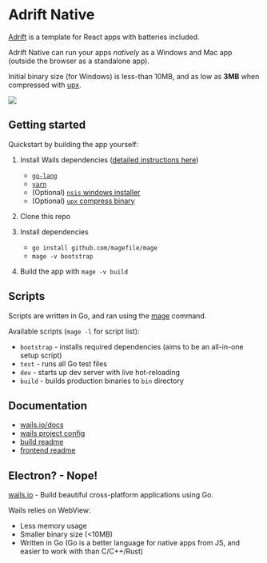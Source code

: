 # Adrift Native

[Adrift](https://github.com/hmerritt/adrift) is a template for React apps with batteries included.

Adrift Native can run your apps _natively_ as a Windows and Mac app (outside the browser as a standalone app).

Initial binary size (for Windows) is less-than 10MB, and as low as **3MB** when compressed with [upx](https://upx.github.io/).

![](https://imgur.com/b1IxXg9.gif)

## Getting started

Quickstart by building the app yourself:

1.  Install Wails dependencies ([detailed instructions here](https://wails.io/docs/gettingstarted/installation))

    -   [`go-lang`](https://go.dev/dl/)
    -   [`yarn`](https://yarnpkg.com/getting-started/install)
    -   (Optional) [`nsis` windows installer](https://sourceforge.net/projects/nsis/)
    -   (Optional) [`upx` compress binary](https://upx.github.io/)

2.  Clone this repo
3.  Install dependencies
    -   `go install github.com/magefile/mage`
    -   `mage -v bootstrap`
4.  Build the app with `mage -v build`

## Scripts

Scripts are written in Go, and ran using the [mage](https://github.com/magefile/mage) command.

Available scripts (`mage -l` for script list):

-   `bootstrap` - installs required dependencies (aims to be an all-in-one setup script)
-   `test` - runs all Go test files
-   `dev` - starts up dev server with live hot-reloading
-   `build` - builds production binaries to `bin` directory

## Documentation

-   [wails.io/docs](https://wails.io/docs)
-   [wails project config](https://wails.io/docs/reference/project-config)
-   [build readme](build/README.md)
-   [frontend readme](frontend/README.md)

## Electron? - Nope!

[wails.io](https://wails.io) - Build beautiful cross-platform applications using Go.

Wails relies on WebView:

-   Less memory usage
-   Smaller binary size (<10MB)
-   Written in Go (Go is a better language for native apps from JS, and easier to work with than C/C++/Rust)
